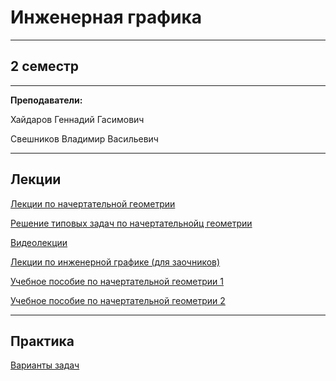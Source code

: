 # Инженерная графика
____________
## 2 семестр
___________
**Преподаватели:**

Хайдаров Геннадий Гасимович

Свешников Владимир Васильевич 
_________
## Лекции

[Лекции по начертательной геометрии](https://github.com/DMN902/SpbGTI/blob/main/File/Engineering/Lectures/2019_ПОЛНЫЕ_ЛЕКЦИИ_НАЧЕРТАТЕЛЬНАЯ_ГЕОМЕТРИЯ_Lekcii_NG%20(1).pdf)

[Решение типовых задач по начертательнойц геометрии](https://github.com/DMN902/SpbGTI/blob/main/File/Engineering/Lectures/1_2016.pdf)

[Видеолекции](https://www.youtube.com/watch?v=8gUwyyIZrkY&list=PL-_cKNuVAYAUDxJT0RybzY_5RSE0AwLMo)

[Лекции по инженерной графике (для заочников)](https://github.com/DMN902/SpbGTI/blob/main/File/Engineering/Lectures/Inzhenernaya_grafika_Sokolov_2008zaochnoe_obuchenie.pdf)

[Учебное пособие по начертательной геометрии 1](https://github.com/DMN902/SpbGTI/blob/main/File/Engineering/Lectures/Начертательная_геометрия.%20Часть%20первая.Кириллов_средн.проф.обуч_2013.pdf)

[Учебное пособие по начертательной геометрии 2](https://github.com/DMN902/SpbGTI/blob/main/File/Engineering/Lectures/Начертательная%20геометрия_ч2%20Кириллов_Хайдаров_средн.%20проф.обуч_2013.pdf)
_________
## Практика

[Варианты задач](https://github.com/DMN902/SpbGTI/blob/main/File/Engineering/Variants/EngVar.md)
